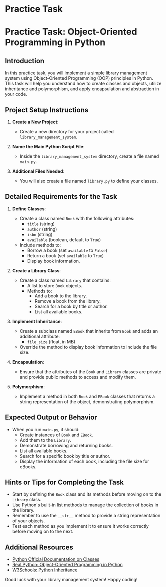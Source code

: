# Practice Task

# Practice Task: Object-Oriented Programming in Python

## Introduction
In this practice task, you will implement a simple library management system using Object-Oriented Programming (OOP) principles in Python. This task will help you understand how to create classes and objects, utilize inheritance and polymorphism, and apply encapsulation and abstraction in your code.

## Project Setup Instructions

1. **Create a New Project**: 
   - Create a new directory for your project called `library_management_system`.

2. **Name the Main Python Script File**: 
   - Inside the `library_management_system` directory, create a file named `main.py`.

3. **Additional Files Needed**: 
   - You will also create a file named `library.py` to define your classes.

## Detailed Requirements for the Task

1. **Define Classes**:
   - Create a class named `Book` with the following attributes:
     - `title` (string)
     - `author` (string)
     - `isbn` (string)
     - `available` (boolean, default to `True`)
   - Include methods to:
     - Borrow a book (set `available` to `False`)
     - Return a book (set `available` to `True`)
     - Display book information.

2. **Create a Library Class**:
   - Create a class named `Library` that contains:
     - A list to store `Book` objects.
     - Methods to:
       - Add a book to the library.
       - Remove a book from the library.
       - Search for a book by title or author.
       - List all available books.

3. **Implement Inheritance**:
   - Create a subclass named `EBook` that inherits from `Book` and adds an additional attribute:
     - `file_size` (float, in MB)
   - Override the method to display book information to include the file size.

4. **Encapsulation**:
   - Ensure that the attributes of the `Book` and `Library` classes are private and provide public methods to access and modify them.

5. **Polymorphism**:
   - Implement a method in both `Book` and `EBook` classes that returns a string representation of the object, demonstrating polymorphism.

## Expected Output or Behavior

- When you run `main.py`, it should:
  - Create instances of `Book` and `EBook`.
  - Add them to the `Library`.
  - Demonstrate borrowing and returning books.
  - List all available books.
  - Search for a specific book by title or author.
  - Display the information of each book, including the file size for eBooks.

## Hints or Tips for Completing the Task

- Start by defining the `Book` class and its methods before moving on to the `Library` class.
- Use Python's built-in list methods to manage the collection of books in the library.
- Remember to use the `__str__` method to provide a string representation of your objects.
- Test each method as you implement it to ensure it works correctly before moving on to the next.

## Additional Resources

- [Python Official Documentation on Classes](https://docs.python.org/3/tutorial/classes.html)
- [Real Python: Object-Oriented Programming in Python](https://realpython.com/python3-object-oriented-programming/)
- [W3Schools: Python Inheritance](https://www.w3schools.com/python/python_inheritance.asp)

Good luck with your library management system! Happy coding!